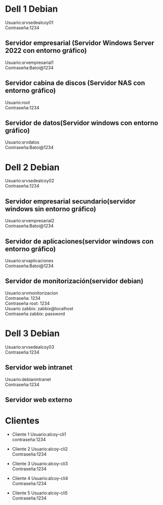 # Dell 1 Debian
 Usuario:srvsedealcoy01  
 Contraseña:1234  
 
## Servidor empresarial (Servidor Windows Server 2022 con entorno gráfico)
Usuario:srvempresarial1  
Contraseña:Batoi@1234

## Servidor cabina de discos (Servidor NAS con entorno gráfico)
Usuario:root  
Contraseña:1234

## Servidor de datos(Servidor windows con entorno gráfico) 
Usuario:srvdatos  
Contraseña:Batoi@1234

# Dell 2 Debian
Usuario:srvsedealcoy02  
Contraseña:1234

## Servidor empresarial secundario(servidor windows sin entorno gráfico)

Usuario:srvempresarial2  
Contraseña:Batoi@1234

## Servidor de aplicaciones(servidor windows con entorno gráfico)

Usuario:srvaplicaciones  
Contraseña:Batoi@1234

## Servidor de monitorización(servidor debian)

Usuario:srvmonitorizacion  
Contraseña: 1234  
Contraseña root: 1234  
Usuario zabbix: zabbix@localhost  
Contraseña zabbix: password

# Dell 3 Debian

Usuario:srvsedealcoy03  
Contraseña:1234

## Servidor web intranet

Usuario:debianintranet  
Contraseña:1234

## Servidor web externo

# Clientes

+ Cliente 1
Usuario:alcoy-cli1  
contraseña:1234

+ Cliente 2
Usuario:alcoy-cli2  
Contraseña:1234

+ Cliente 3
Usuario:alcoy-cli3  
Contraseña:1234

+ Cliente 4
Usuario:alcoy-cli4  
Contraseña:1234

+ Cliente 5
Usuario:alcoy-cli5  
Contraseña:1234
